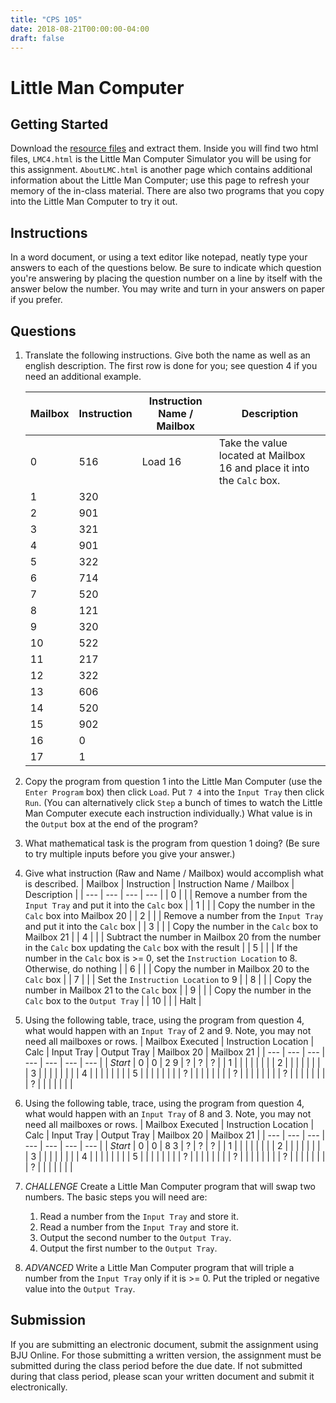 ```yaml
---
title: "CPS 105"
date: 2018-08-21T00:00:00-04:00
draft: false
---
```


# Little Man Computer

## Getting Started

Download the [resource files](/bju/cps105/homework/LMC/downloads/lmc.zip) and extract them.  Inside you will find two html files, `LMC4.html` is the Little Man Computer Simulator you will be using for this assignment.  `AboutLMC.html` is another page which contains additional information about the Little Man Computer; use this page to refresh your memory of the in-class material.  There are also two programs that you copy into the Little Man Computer to try it out.

## Instructions

In a word document, or using a text editor like notepad, neatly type your answers to each of the questions below.  Be sure to indicate which question you're answering by placing the question number on a line by itself with the answer below the number.  You may write and turn in your answers on paper if you prefer.

## Questions

1. Translate the following instructions.  Give both the name as well as an english description.  The first row is done for you; see question 4 if you need an additional example.

    | Mailbox | Instruction | Instruction Name / Mailbox | Description |
    | --- | --- | --- | --- |
    | 0 | 516 | Load 16 | Take the value located at Mailbox 16 and place it into the `Calc` box. |
    | 1 | 320 | | |
    | 2 | 901 | | |
    | 3 | 321 | | |
    | 4 | 901 | | |
    | 5 | 322 | | |
    | 6 | 714 | | |
    | 7 | 520 | | |
    | 8 | 121 | | |
    | 9 | 320 | | |
    | 10 | 522 | | |
    | 11 | 217 | | |
    | 12 | 322 | | |
    | 13 | 606 | | |
    | 14 | 520 | | |
    | 15 | 902 | | |
    | 16 | 0 | | |
    | 17 | 1 | | |
1. Copy the program from question 1 into the Little Man Computer (use the `Enter Program` box) then click `Load`.  Put `7 4` into the `Input Tray` then click `Run`. (You can alternatively click `Step` a bunch of times to watch the Little Man Computer execute each instruction individually.) What value is in the `Output` box at the end of the program?
1. What mathematical task is the program from question 1 doing? (Be sure to try multiple inputs before you give your answer.)
1. Give what instruction (Raw and Name / Mailbox) would accomplish what is described.
    | Mailbox | Instruction | Instruction Name / Mailbox | Description |
    | --- | --- | --- | --- |
    | 0 | | | Remove a number from the `Input Tray` and put it into the `Calc` box |
    | 1 | | | Copy the number in the `Calc` box into Mailbox 20 |
    | 2 | | | Remove a number from the `Input Tray` and put it into the `Calc` box |
    | 3 | | | Copy the number in the `Calc` box to Mailbox 21 |
    | 4 | | | Subtract the number in Mailbox 20 from the number in the `Calc` box updating the `Calc` box with the result |
    | 5 | | | If the number in the `Calc` box is >= 0, set the `Instruction Location` to 8.  Otherwise, do nothing |
    | 6 | | | Copy the number in Mailbox 20 to the `Calc` box |
    | 7 | | | Set the `Instruction Location` to 9 |
    | 8 | | | Copy the number in Mailbox 21 to the `Calc` box |
    | 9 | | | Copy the number in the `Calc` box to the `Output Tray` |
    | 10 | | | Halt |
1. Using the following table, trace, using the program from question 4, what would happen with an `Input Tray` of 2 and 9.  Note, you may not need all mailboxes or rows.
    | Mailbox Executed | Instruction Location | Calc | Input Tray | Output Tray | Mailbox 20 | Mailbox 21 |
    | --- | --- | --- | --- | --- | --- | --- |
    | _Start_ | 0 | 0 | 2 9 | ? | ? | ? |
    | 1 | | | | | | |
    | 2 | | | | | | |
    | 3 | | | | | | |
    | 4 | | | | | | |
    | 5 | | | | | | |
    | ? | | | | | | |
    | ? | | | | | | |
    | ? | | | | | | |
    | ? | | | | | | |
1. Using the following table, trace, using the program from question 4, what would happen with an `Input Tray` of 8 and 3.  Note, you may not need all mailboxes or rows.
    | Mailbox Executed | Instruction Location | Calc | Input Tray | Output Tray | Mailbox 20 | Mailbox 21 |
    | --- | --- | --- | --- | --- | --- | --- |
    | _Start_ | 0 | 0 | 8 3 | ? | ? | ? |
    | 1 | | | | | | |
    | 2 | | | | | | |
    | 3 | | | | | | |
    | 4 | | | | | | |
    | 5 | | | | | | |
    | ? | | | | | | |
    | ? | | | | | | |
    | ? | | | | | | |
    | ? | | | | | | |
1. _CHALLENGE_ Create a Little Man Computer program that will swap two numbers.  The basic steps you will need are:
    1. Read a number from the `Input Tray` and store it.
    1. Read a number from the `Input Tray` and store it.
    1. Output the second number to the `Output Tray`.
    1. Output the first number to the `Output Tray`.
1. _ADVANCED_ Write a Little Man Computer program that will triple a number from the `Input Tray` only if it is >= 0.  Put the tripled or negative value into the `Output Tray`.

## Submission

If you are submitting an electronic document, submit the assignment using BJU Online.  For those submitting a written version, the assignment must be submitted during the class period before the due date.  If not submitted during that class period, please scan your written document and submit it electronically.